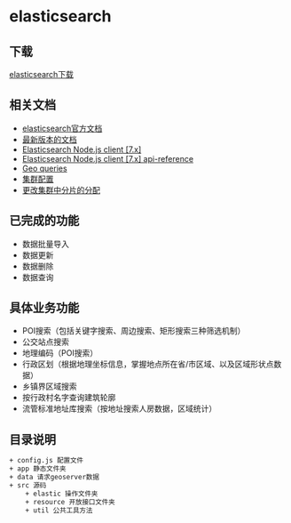 # elasticsearch

## 下载

[elasticsearch下载](https://www.elastic.co/cn/downloads/)

## 相关文档

+ [elasticsearch官方文档](https://www.elastic.co/guide/en/elasticsearch/reference/7.x/docs.html)
+ [最新版本的文档](https://www.elastic.co/guide/en/elasticsearch/reference/current/index.html)
+ [Elasticsearch Node.js client [7.x]](https://www.elastic.co/guide/en/elasticsearch/client/javascript-api/current/index.html)
+ [Elasticsearch Node.js client [7.x] api-reference](https://www.elastic.co/guide/en/elasticsearch/client/javascript-api/current/api-reference.html)
+ [Geo queries](https://www.elastic.co/guide/en/elasticsearch/reference/current/geo-queries.html)
+ [集群配置](https://www.elastic.co/guide/en/elasticsearch/reference/7.8/important-settings.html)
+ [更改集群中分片的分配](https://www.elastic.co/guide/en/elasticsearch/reference/current/geo-queries.html)

## 已完成的功能

+ 数据批量导入
+ 数据更新
+ 数据删除
+ 数据查询

## 具体业务功能

+ POI搜索（包括关键字搜索、周边搜索、矩形搜索三种筛选机制）
+ 公交站点搜索
+ 地理编码（POI搜索）
+ 行政区划（根据地理坐标信息，掌握地点所在省/市区域、以及区域形状点数据）
+ 乡镇界区域搜索
+ 按行政村名字查询建筑轮廓
+ 流管标准地址库搜索（按地址搜索人房数据，区域统计）

## 目录说明

```sh
+ config.js 配置文件
+ app 静态文件夹
+ data 请求geoserver数据
+ src 源码
    + elastic 操作文件夹
    + resource 开放接口文件夹
    + util 公共工具方法
```
